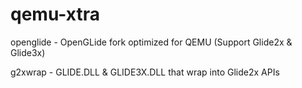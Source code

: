 # qemu-xtra

openglide - OpenGLide fork optimized for QEMU (Support Glide2x & Glide3x)

g2xwrap   - GLIDE.DLL & GLIDE3X.DLL that wrap into Glide2x APIs

